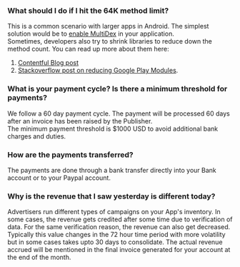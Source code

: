 ### **What should I do if I hit the 64K method limit?**  
This is a common scenario with larger apps in Android. The simplest solution would be to <a target="_blank" rel="noopener noreferrer" href="https://developer.android.com/studio/build/multidex">enable MultiDex</a> in your application.  
Sometimes, developers also try to shrink libraries to reduce down the method count. You can read up more about them here:  
1. <a target="_blank" rel="noopener noreferrer" href="https://www.contentful.com/blog/2014/10/30/android-and-the-dex-64k-methods-limit/">Contentful Blog post</a>  
2. <a target="_blank" rel="noopener noreferrer" href="https://stackoverflow.com/questions/26891208/shrink-google-play-services-library-for-use-with-google-analytics-only">Stackoverflow post on reducing Google Play Modules</a>.  

### **What is your payment cycle? Is there a minimum threshold for payments?**  
We follow a 60 day payment cycle. The payment will be processed 60 days after an invoice has been raised by the Publisher.  
The minimum payment threshold is $1000 USD to avoid additional bank charges and duties.  

### **How are the payments transferred?**  
The payments are done through a bank transfer directly into your Bank account or to your Paypal account.  

### **Why is the revenue that I saw yesterday is different today?**
Advertisers run different types of campaigns on your App's inventory. In some cases, the revenue gets credited after some time due to verification of data. For the same verification reason, the revenue can also get decreased. Typically this value changes in the 72 hour time period with more volatility but in some cases takes upto 30 days to consolidate. The actual revenue accrued will be mentioned in the final invoice generated for your account at the end of the month.  

